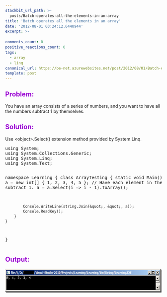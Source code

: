 ```yaml
---
stackbit_url_path: >-
  posts/Batch-operates-all-the-elements-in-an-array
title: 'Batch operates all the elements in an array'
date: '2012-08-01 03:24:12.6440944'
excerpt: >-
  
comments_count: 0
positive_reactions_count: 0
tags: 
  - array
  - linq
canonical_url: https://be-net.azurewebsites.net/post/2012/08/01/Batch-operates-all-the-elements-in-an-array
template: post
---
```

<h2><font color="#9b00d3">Problem:</font></h2>  <p>You have an array consists of a series of numbers, and you want to have all the numbers subtract 1 by themselves.</p>  <h2><font color="#9b00d3">Solution:</font></h2>  <p>Use &lt;object&gt;.Select() extension method provided by System.Linq.</p>  <pre class="brush: csharp">using System;
using System.Collections.Generic;
using System.Linq;
using System.Text;

namespace Learning
{
    class ArrayTesting
    {
        static void Main()
        {
            int[] a = new int[] { 1, 2, 3, 4, 5 };
            // Have each element in the array subtract 1.
            a = a.Select(i =&gt; i - 1).ToArray();

            Console.WriteLine(string.Join(&quot;, &quot;, a));
            Console.ReadKey();
        }
    }
}</pre>

<h2><font color="#9b00d3">Output:</font></h2>

<p><a href="https://raw.githubusercontent.com/Jeff-Tian/blogengine.net/master/Source/BlogEngine/BlogEngine.NET/App_Data/files/image_601.png"><img style="background-image: none; border-right-width: 0px; padding-left: 0px; padding-right: 0px; display: inline; border-top-width: 0px; border-bottom-width: 0px; border-left-width: 0px; padding-top: 0px" title="batch operates the elements of an array" border="0" alt="batch operates the elements of an array" src="https://raw.githubusercontent.com/Jeff-Tian/blogengine.net/master/Source/BlogEngine/BlogEngine.NET/App_Data/files/image_thumb_292.png" width="634" height="78" /></a></p>